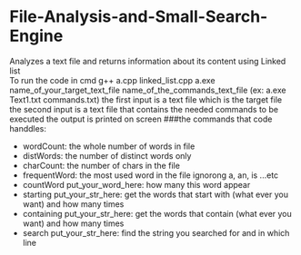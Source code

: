 # File-Analysis-and-Small-Search-Engine
Analyzes a text file and returns information about its  content using Linked list\
To run the code in cmd 
  g++ a.cpp linked_list.cpp
  a.exe name_of_your_target_text_file name_of_the_commands_text_file  (ex: a.exe Text1.txt commands.txt)
the first input is a text file which is the target file
the second input is a text file that contains the needed commands to be executed 
the output is printed on screen
###the commands that code handdles:
- wordCount: the whole number of words in file
- distWords: the number of distinct words only
- charCount: the number of chars in the file
- frequentWord: the most used word in the file ignorong a, an, is ...etc
- countWord put_your_word_here: how many this word appear 
- starting put_your_str_here: get the words that start with (what ever you want) and how many times
- containing put_your_str_here: get the words that contain (what ever you want) and how many times
- search put_your_str_here: find the string you searched for and in which line
